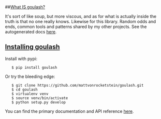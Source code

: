 
##<a href=#intro>What IS goulash?</a>

It's sort of like soup, but more viscous, and as for what is actually inside
the truth is that no one really knows.  Likewise for this library.  Random odds
and ends, common tools and patterns shared by my other projects.  See the autogenerated docs [here](http://mattvonrocketstein.github.io/goulash).


## <a href=#installation>Installing goulash</a>

Install with pypi:

```shell
   $ pip install goulash
```

Or try the bleeding edge:

```shell
   $ git clone https://github.com/mattvonrocketstein/goulash.git
   $ cd goulash
   $ virtualenv venv
   $ source venv/bin/activate
   $ python setup.py develop
```

You can find the primary documentation and API reference [here](http://mattvonrocketstein.github.io/goulash/).
